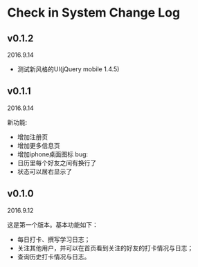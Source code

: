 Check in System Change Log 
==========

v0.1.2
---
2016.9.14

- 测试新风格的UI(jQuery mobile 1.4.5)

v0.1.1
---------
2016.9.14

新功能:
- 增加注册页
- 增加更多信息页
- 增加iphone桌面图标 
bug:
- 日历里每个好友之间有换行了
- 状态可以居右显示了

v0.1.0
---------
2016.9.12

这是第一个版本。基本功能如下：
- 每日打卡、撰写学习日志；
- 关注其他用户，并可以在首页看到关注的好友的打卡情况与日志；
- 查询历史打卡情况与日志。

